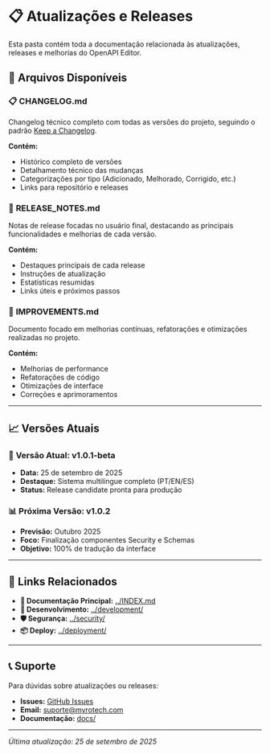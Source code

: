 # 📋 Atualizações e Releases

Esta pasta contém toda a documentação relacionada às atualizações, releases e melhorias do OpenAPI Editor.

## 📁 Arquivos Disponíveis

### 📋 **CHANGELOG.md**
Changelog técnico completo com todas as versões do projeto, seguindo o padrão [Keep a Changelog](https://keepachangelog.com/pt-BR/1.0.0/).

**Contém:**
- Histórico completo de versões
- Detalhamento técnico das mudanças
- Categorizações por tipo (Adicionado, Melhorado, Corrigido, etc.)
- Links para repositório e releases

### 🚀 **RELEASE_NOTES.md**
Notas de release focadas no usuário final, destacando as principais funcionalidades e melhorias de cada versão.

**Contém:**
- Destaques principais de cada release
- Instruções de atualização
- Estatísticas resumidas
- Links úteis e próximos passos

### 🔄 **IMPROVEMENTS.md**
Documento focado em melhorias contínuas, refatorações e otimizações realizadas no projeto.

**Contém:**
- Melhorias de performance
- Refatorações de código
- Otimizações de interface
- Correções e aprimoramentos

---

## 📈 Versões Atuais

### 🎯 **Versão Atual: v1.0.1-beta**
- **Data:** 25 de setembro de 2025
- **Destaque:** Sistema multilíngue completo (PT/EN/ES)
- **Status:** Release candidate pronta para produção

### 📊 **Próxima Versão: v1.0.2**
- **Previsão:** Outubro 2025
- **Foco:** Finalização componentes Security e Schemas
- **Objetivo:** 100% de tradução da interface

---

## 🔗 Links Relacionados

- **📖 Documentação Principal:** [../INDEX.md](../INDEX.md)
- **🔧 Desenvolvimento:** [../development/](../development/)
- **🛡️ Segurança:** [../security/](../security/)
- **📦 Deploy:** [../deployment/](../deployment/)

---

## 📞 Suporte

Para dúvidas sobre atualizações ou releases:
- **Issues:** [GitHub Issues](https://github.com/rodrigobahia/openapi-editor/issues)
- **Email:** suporte@myrotech.com
- **Documentação:** [docs/](../)

---

*Última atualização: 25 de setembro de 2025*